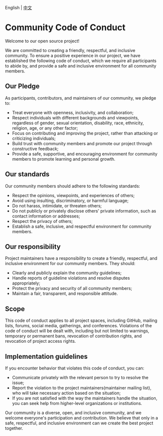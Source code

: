 English | [中文](CODE_OF_CONDUCT.zh_CN.md)
# Community Code of Conduct

Welcome to our open source project!

We are committed to creating a friendly, respectful, and inclusive community.
To ensure a positive experience in our project, we have established the following code of conduct, which we require all participants to abide by, and provide a safe and inclusive environment for all community members.

## Our Pledge

As participants, contributors, and maintainers of our community, we pledge to:
- Treat everyone with openness, inclusivity, and collaboration;
- Respect individuals with different backgrounds and viewpoints, regardless of gender, sexual orientation, disability, race, ethnicity, religion, age, or any other factor;
- Focus on contributing and improving the project, rather than attacking or criticizing individuals;
- Build trust with community members and promote our project through constructive feedback;
- Provide a safe, supportive, and encouraging environment for community members to promote learning and personal growth.

## Our standards

Our community members should adhere to the following standards:
- Respect the opinions, viewpoints, and experiences of others;
- Avoid using insulting, discriminatory, or harmful language;
- Do not harass, intimidate, or threaten others;
- Do not publicly or privately disclose others' private information, such as contact information or addresses;
- Respect the privacy of others;
- Establish a safe, inclusive, and respectful environment for community members.

## Our responsibility

Project maintainers have a responsibility to create a friendly, respectful, and inclusive environment for our community members.
They should:
- Clearly and publicly explain the community guidelines;
- Handle reports of guideline violations and resolve disputes appropriately;
- Protect the privacy and security of all community members;
- Maintain a fair, transparent, and responsible attitude.


## Scope

This code of conduct applies to all project spaces, including GitHub, mailing lists, forums, social media, gatherings, and conferences.
Violations of the code of conduct will be dealt with, including but not limited to warnings, temporary or permanent bans, revocation of contribution rights, and revocation of project access rights.

## Implementation guidelines

If you encounter behavior that violates this code of conduct, you can:
- Communicate privately with the relevant person to try to resolve the issue;
- Report the violation to the project maintainers(maintainer mailing list), who will take necessary action based on the situation;
- If you are not satisfied with the way the maintainers handle the situation, you can seek help from higher-level organizations or institutions.

Our community is a diverse, open, and inclusive community, and we welcome everyone's participation and contribution.
We believe that only in a safe, respectful, and inclusive environment can we create the best project together.
